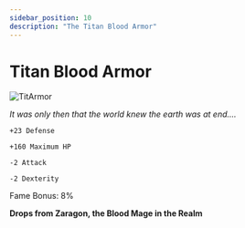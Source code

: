 ```yaml
---
sidebar_position: 10
description: "The Titan Blood Armor"
---
```


# Titan Blood Armor

![TitArmor](https://vwiki.valorserver.com/api/item/picture/titan%20blood%20armor)

<i>It was only then that the world knew the earth was at end....</i>

    +23 Defense
    
    +160 Maximum HP
    
    -2 Attack
    
    -2 Dexterity
    
Fame Bonus: 8%

**Drops from Zaragon, the Blood Mage in the Realm**
